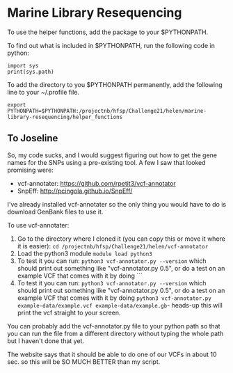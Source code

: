 # Marine Library Resequencing

To use the helper functions, add the package to your $PYTHONPATH.

To find out what is included in $PYTHONPATH, run the following code in python:
```{python}
import sys
print(sys.path)
```

To add the directory to you $PYTHONPATH permanently, add the following line to your ~/.profile file.
```{bash}
export PYTHONPATH=$PYTHONPATH:/projectnb/hfsp/Challenge21/helen/marine-library-resequencing/helper_functions
```

## To Joseline
So, my code sucks, and I would suggest figuring out how to get the gene names for the SNPs using a pre-existing tool. A few I saw that looked promising were:
- vcf-annotater: https://github.com/rpetit3/vcf-annotator
- SnpEff: http://pcingola.github.io/SnpEff/

I've already installed vcf-annotater so the only thing you would have to do is download GenBank files to use it.

To use vcf-annotater:
1. Go to the directory where I cloned it (you can copy this or move it where it is easier): ```cd /projectnb/hfsp/Challenge21/helen/vcf-annotator```
2. Load the python3 module ```module load python3```
3. To test it you can run: ```python3 vcf-annotator.py --version``` which should print out something like "vcf-annotator.py 0.5", or do a test on an example VCF that comes with it by doing ```
3. To test it you can run: ```python3 vcf-annotator.py --version``` which should print out something like "vcf-annotator.py 0.5", or do a test on an example VCF that comes with it by doing ```python3 vcf-annotator.py example-data/example.vcf example-data/example.gb```- heads-up this will print the vcf straight to your screen.

You can probably add the vcf-annotator.py file to your python path so that you can run the file from a different directory without typing the whole path but I haven't done that yet.

The website says that it should be able to do one of our VCFs in about 10 sec. so this will be SO MUCH BETTER than my script. 



